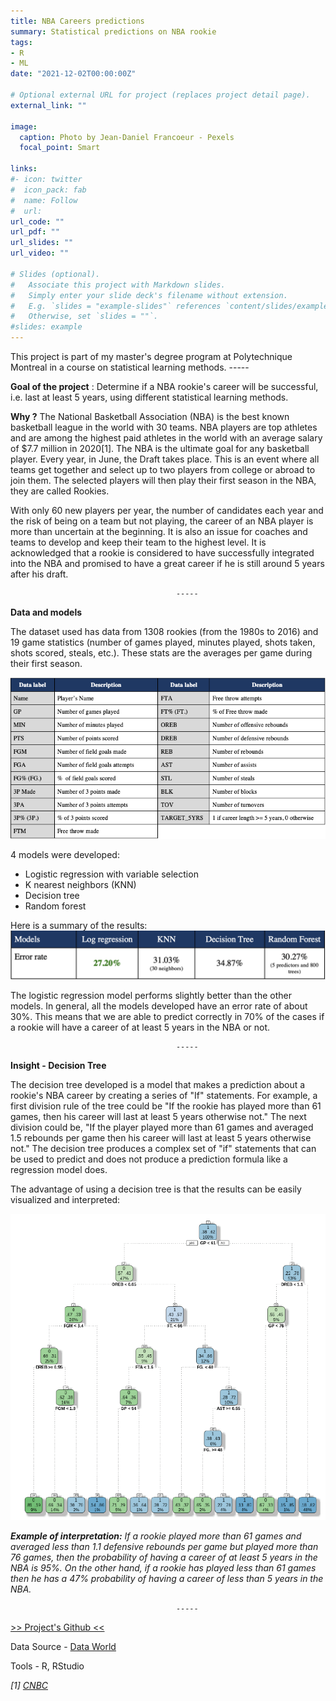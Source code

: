 ```yaml
---
title: NBA Careers predictions
summary: Statistical predictions on NBA rookie 
tags:
- R
- ML
date: "2021-12-02T00:00:00Z"

# Optional external URL for project (replaces project detail page).
external_link: ""

image:
  caption: Photo by Jean-Daniel Francoeur - Pexels
  focal_point: Smart

links:
#- icon: twitter
#  icon_pack: fab
#  name: Follow
#  url:
url_code: ""
url_pdf: ""
url_slides: ""
url_video: ""

# Slides (optional).
#   Associate this project with Markdown slides.
#   Simply enter your slide deck's filename without extension.
#   E.g. `slides = "example-slides"` references `content/slides/example-slides.md`.
#   Otherwise, set `slides = ""`.
#slides: example
---
```

This project is part of my master's degree program at Polytechnique Montreal in a course on statistical learning methods. 
                                         -----

**Goal of the project** : Determine if a NBA rookie's career will be successful, i.e. last at least 5 years, using different statistical learning methods.

**Why ?** The National Basketball Association (NBA) is the best known basketball league in the world with 30 teams. NBA players are top athletes and are among the highest paid athletes in the world with an average salary of $7.7 million in 2020[1]. The NBA is the ultimate goal for any basketball player. Every year, in June, the Draft takes place. This is an event where all teams get together and select up to two players from college or abroad to join them. The selected players will then play their first season in the NBA, they are called Rookies. 

With only 60 new players per year, the number of candidates each year and the risk of being on a team but not playing, the career of an NBA player is more than uncertain at the beginning. It is also an issue for coaches and teams to develop and keep their team to the highest level. It is acknowledged that a rookie is considered to have successfully integrated into the NBA and promised to have a great career if he is still around 5 years after his draft.

                                         -----
**Data and models**

The dataset used has data from 1308 rookies (from the 1980s to 2016) and 19 game statistics (number of games played, minutes played, shots taken, shots scored, steals, etc.). These stats are the averages per game during their first season.

![Where is my image ?](projet-nba-data.png "Dataset's features")

4 models were developed:
- Logistic regression with variable selection
- K nearest neighbors (KNN)
- Decision tree
- Random forest

Here is a summary of the results:
![Where is my image ?](projet-nba-results.png "Models' error rate")

The logistic regression model performs slightly better than the other models. In general, all the models developed have an error rate of about 30%. This means that we are able to predict correctly in 70% of the cases if a rookie will have a career of at least 5 years in the NBA or not.

                                         -----
**Insight - Decision Tree**

The decision tree developed is a model that makes a prediction about a rookie's NBA career by creating a series of "If" statements. For example, a first division rule of the tree could be "If the rookie has played more than 61 games, then his career will last at least 5 years otherwise not." The next division could be, "If the player played more than 61 games and averaged 1.5 rebounds per game then his career will last at least 5 years otherwise not."
The decision tree produces a complex set of "if" statements that can be used to predict and does not produce a prediction formula like a regression model does.

The advantage of using a decision tree is that the results can be easily visualized and interpreted:

![Where is my image ?](projet-nba-tree.png "Decision Tree")

**_Example of interpretation:_**
*If a rookie played more than 61 games and averaged less than 1.1 defensive rebounds per game but played more than 76 games, then the probability of having a career of at least 5 years in the NBA is 95%.
On the other hand, if a rookie has played less than 61 games then he has a 47% probability of having a career of less than 5 years in the NBA.*

                                         -----

[>> Project's Github <<](https://github.com/MorganPeju/ml-nba-proj)

Data Source - [Data World](https://data.world/exercises/logistic-regression-exercise-1)

Tools - R, RStudio

*[1] [CNBC](https://www.cnbc.com/2019/10/22/highest-paid-players-in-the-nba-right-now.html)*

